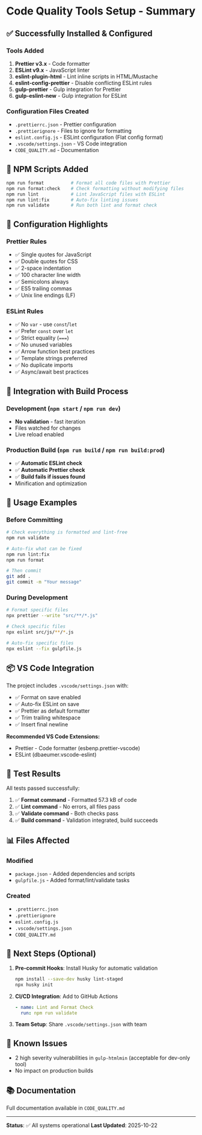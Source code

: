 # Code Quality Tools Setup - Summary

## ✅ Successfully Installed & Configured

### Tools Added

1. **Prettier v3.x** - Code formatter
2. **ESLint v9.x** - JavaScript linter
3. **eslint-plugin-html** - Lint inline scripts in HTML/Mustache
4. **eslint-config-prettier** - Disable conflicting ESLint rules
5. **gulp-prettier** - Gulp integration for Prettier
6. **gulp-eslint-new** - Gulp integration for ESLint

### Configuration Files Created

- `.prettierrc.json` - Prettier configuration
- `.prettierignore` - Files to ignore for formatting
- `eslint.config.js` - ESLint configuration (Flat config format)
- `.vscode/settings.json` - VS Code integration
- `CODE_QUALITY.md` - Documentation

## 📝 NPM Scripts Added

```bash
npm run format          # Format all code files with Prettier
npm run format:check    # Check formatting without modifying files
npm run lint            # Lint JavaScript files with ESLint
npm run lint:fix        # Auto-fix linting issues
npm run validate        # Run both lint and format check
```

## 🔧 Configuration Highlights

### Prettier Rules

- ✅ Single quotes for JavaScript
- ✅ Double quotes for CSS
- ✅ 2-space indentation
- ✅ 100 character line width
- ✅ Semicolons always
- ✅ ES5 trailing commas
- ✅ Unix line endings (LF)

### ESLint Rules

- ✅ No `var` - use `const`/`let`
- ✅ Prefer `const` over `let`
- ✅ Strict equality (`===`)
- ✅ No unused variables
- ✅ Arrow function best practices
- ✅ Template strings preferred
- ✅ No duplicate imports
- ✅ Async/await best practices

## 🚀 Integration with Build Process

### Development (`npm start` / `npm run dev`)

- **No validation** - fast iteration
- Files watched for changes
- Live reload enabled

### Production Build (`npm run build` / `npm run build:prod`)

- ✅ **Automatic ESLint check**
- ✅ **Automatic Prettier check**
- ✅ **Build fails if issues found**
- Minification and optimization

## 🎯 Usage Examples

### Before Committing

```bash
# Check everything is formatted and lint-free
npm run validate

# Auto-fix what can be fixed
npm run lint:fix
npm run format

# Then commit
git add .
git commit -m "Your message"
```

### During Development

```bash
# Format specific files
npx prettier --write "src/**/*.js"

# Check specific files
npx eslint src/js/**/*.js

# Auto-fix specific files
npx eslint --fix gulpfile.js
```

## 📦 VS Code Integration

The project includes `.vscode/settings.json` with:

- ✅ Format on save enabled
- ✅ Auto-fix ESLint on save
- ✅ Prettier as default formatter
- ✅ Trim trailing whitespace
- ✅ Insert final newline

**Recommended VS Code Extensions:**

- Prettier - Code formatter (esbenp.prettier-vscode)
- ESLint (dbaeumer.vscode-eslint)

## 🧪 Test Results

All tests passed successfully:

1. ✅ **Format command** - Formatted 57.3 kB of code
2. ✅ **Lint command** - No errors, all files pass
3. ✅ **Validate command** - Both checks pass
4. ✅ **Build command** - Validation integrated, build succeeds

## 📊 Files Affected

### Modified

- `package.json` - Added dependencies and scripts
- `gulpfile.js` - Added format/lint/validate tasks

### Created

- `.prettierrc.json`
- `.prettierignore`
- `eslint.config.js`
- `.vscode/settings.json`
- `CODE_QUALITY.md`

## 🔄 Next Steps (Optional)

1. **Pre-commit Hooks**: Install Husky for automatic validation

   ```bash
   npm install --save-dev husky lint-staged
   npx husky init
   ```

2. **CI/CD Integration**: Add to GitHub Actions

   ```yaml
   - name: Lint and Format Check
     run: npm run validate
   ```

3. **Team Setup**: Share `.vscode/settings.json` with team

## 🐛 Known Issues

- 2 high severity vulnerabilities in `gulp-htmlmin` (acceptable for dev-only tool)
- No impact on production builds

## 📚 Documentation

Full documentation available in `CODE_QUALITY.md`

---

**Status**: ✅ All systems operational
**Last Updated**: 2025-10-22
